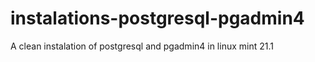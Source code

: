 # instalations-postgresql-pgadmin4
A clean instalation of postgresql and pgadmin4 in linux mint 21.1
